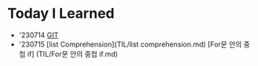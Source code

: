 # Today I Learned
- '230714
      [GIT](TIL/Git.md)
- '230715
      [list Comprehension](TIL/list comprehension.md)
      [For문 안의 중첩 if] (TIL/For문 안의 중첩 if.md)
  
